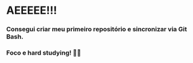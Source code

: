 #  AEEEEE!!!
### Consegui criar meu primeiro repositório e sincronizar via Git Bash.
### Foco e hard studying! 👨‍🎓
